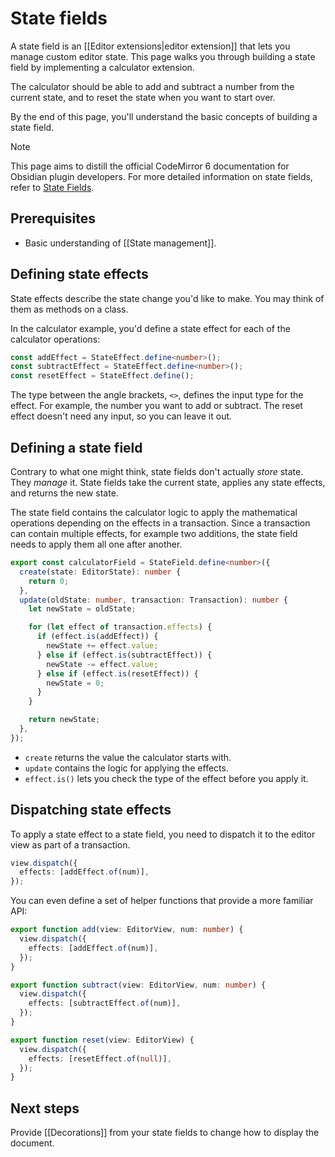 # State fields

A state field is an [[Editor extensions|editor extension]] that lets you manage custom editor state. This page walks you through building a state field by implementing a calculator extension.

The calculator should be able to add and subtract a number from the current state, and to reset the state when you want to start over.

By the end of this page, you'll understand the basic concepts of building a state field.

> [!note]
> This page aims to distill the official CodeMirror 6 documentation for Obsidian plugin developers. For more detailed information on state fields, refer to [State Fields](https://codemirror.net/docs/guide/#state-fields).

## Prerequisites

- Basic understanding of [[State management]].

## Defining state effects

State effects describe the state change you'd like to make. You may think of them as methods on a class.

In the calculator example, you'd define a state effect for each of the calculator operations:

```ts
const addEffect = StateEffect.define<number>();
const subtractEffect = StateEffect.define<number>();
const resetEffect = StateEffect.define();
```

The type between the angle brackets, `<>`, defines the input type for the effect. For example, the number you want to add or subtract. The reset effect doesn't need any input, so you can leave it out.

## Defining a state field

Contrary to what one might think, state fields don't actually _store_ state. They _manage_ it. State fields take the current state, applies any state effects, and returns the new state.

The state field contains the calculator logic to apply the mathematical operations depending on the effects in a transaction. Since a transaction can contain multiple effects, for example two additions, the state field needs to apply them all one after another.

```ts
export const calculatorField = StateField.define<number>({
  create(state: EditorState): number {
    return 0;
  },
  update(oldState: number, transaction: Transaction): number {
    let newState = oldState;

    for (let effect of transaction.effects) {
      if (effect.is(addEffect)) {
        newState += effect.value;
      } else if (effect.is(subtractEffect)) {
        newState -= effect.value;
      } else if (effect.is(resetEffect)) {
        newState = 0;
      }
    }

    return newState;
  },
});
```

- `create` returns the value the calculator starts with.
- `update` contains the logic for applying the effects.
- `effect.is()` lets you check the type of the effect before you apply it.

## Dispatching state effects

To apply a state effect to a state field, you need to dispatch it to the editor view as part of a transaction.

```ts
view.dispatch({
  effects: [addEffect.of(num)],
});
```

You can even define a set of helper functions that provide a more familiar API:

```ts
export function add(view: EditorView, num: number) {
  view.dispatch({
    effects: [addEffect.of(num)],
  });
}

export function subtract(view: EditorView, num: number) {
  view.dispatch({
    effects: [subtractEffect.of(num)],
  });
}

export function reset(view: EditorView) {
  view.dispatch({
    effects: [resetEffect.of(null)],
  });
}
```

## Next steps

Provide [[Decorations]] from your state fields to change how to display the document.
